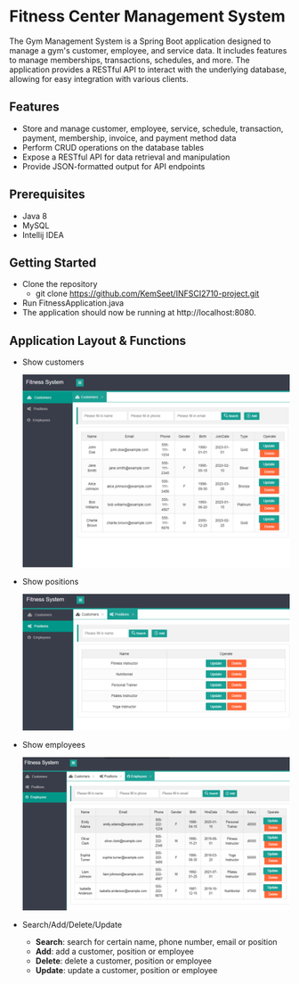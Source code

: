 # Fitness Center Management System
The Gym Management System is a Spring Boot application designed to manage a gym's customer, employee, and service data. It includes features to manage memberships, transactions, schedules, and more. The application provides a RESTful API to interact with the underlying database, allowing for easy integration with various clients.

## Features
* Store and manage customer, employee, service, schedule, transaction, payment, membership, invoice, and payment method data
* Perform CRUD operations on the database tables
* Expose a RESTful API for data retrieval and manipulation
* Provide JSON-formatted output for API endpoints

## Prerequisites
* Java 8
* MySQL
* Intellij IDEA

## Getting Started
* Clone the repository
  - git clone https://github.com/KemSeet/INFSCI2710-project.git
* Run FitnessApplication.java
* The application should now be running at http://localhost:8080.

## Application Layout & Functions
* Show customers

  ![Alt text](./image/customers.png)

* Show positions

  ![Alt text](./image/positions.png)
  
* Show employees

  ![Alt text](./image/employees.png)
  
* Search/Add/Delete/Update
  - **Search**: search for certain name, phone number, email or position
  - **Add**: add a customer, position or employee
  - **Delete**: delete a customer, position or employee
  - **Update**: update a customer, position or employee
